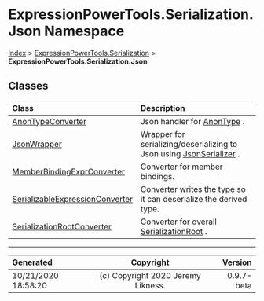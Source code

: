 ﻿# ExpressionPowerTools.Serialization.Json Namespace

[Index](../index.md) > [ExpressionPowerTools.Serialization](ExpressionPowerTools.Serialization.a.md) > **ExpressionPowerTools.Serialization.Json**

## Classes

| Class | Description |
| :-- | :-- |
| [AnonTypeConverter](ExpressionPowerTools.Serialization.Json.AnonTypeConverter.cs.md) | Json handler for [AnonType](ExpressionPowerTools.Serialization.Serializers.AnonType.cs.md) . |
| [JsonWrapper](ExpressionPowerTools.Serialization.Json.JsonWrapper.cs.md) | Wrapper for serializing/deserializing to Json using [JsonSerializer](https://docs.microsoft.com/dotnet/api/system.text.json.jsonserializer) . |
| [MemberBindingExprConverter](ExpressionPowerTools.Serialization.Json.MemberBindingExprConverter.cs.md) | Converter for member bindings. |
| [SerializableExpressionConverter](ExpressionPowerTools.Serialization.Json.SerializableExpressionConverter.cs.md) | Converter writes the type so it can deserialize the derived type. |
| [SerializationRootConverter](ExpressionPowerTools.Serialization.Json.SerializationRootConverter.cs.md) | Converter for overall [SerializationRoot](ExpressionPowerTools.Serialization.Serializers.SerializationRoot.cs.md) . |


---

| Generated | Copyright | Version |
| :-- | :-: | --: |
| 10/21/2020 18:58:20 | (c) Copyright 2020 Jeremy Likness. | 0.9.7-beta |
